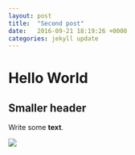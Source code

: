```yaml
---
layout: post
title:  "Second post"
date:   2016-09-21 18:19:26 +0000
categories: jekyll update
---
```


# Hello World

## Smaller header 

Write some **text**.

![](https://www.nasa.gov/sites/default/files/styles/image_card_4x3_ratio/public/thumbnails/image/leisa_christmas_false_color.png?itok=Jxf0IlS4)